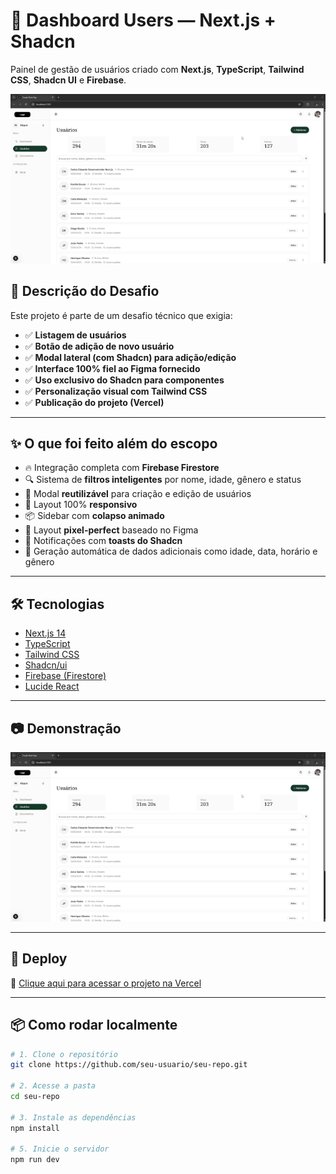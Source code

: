 # 🚀 Dashboard Users — Next.js + Shadcn

Painel de gestão de usuários criado com **Next.js**, **TypeScript**, **Tailwind CSS**, **Shadcn UI** e **Firebase**.

![Preview do Dashboard](./preview.gif)

## 📌 Descrição do Desafio

Este projeto é parte de um desafio técnico que exigia:

- ✅ **Listagem de usuários**
- ✅ **Botão de adição de novo usuário**
- ✅ **Modal lateral (com Shadcn) para adição/edição**
- ✅ **Interface 100% fiel ao Figma fornecido**
- ✅ **Uso exclusivo do Shadcn para componentes**
- ✅ **Personalização visual com Tailwind CSS**
- ✅ **Publicação do projeto (Vercel)**

---

## ✨ O que foi feito além do escopo

- 🔥 Integração completa com **Firebase Firestore**
- 🔍 Sistema de **filtros inteligentes** por nome, idade, gênero e status
- 🧩 Modal **reutilizável** para criação e edição de usuários
- 📱 Layout 100% **responsivo**
- 📦 Sidebar com **colapso animado**
- 🎨 Layout **pixel-perfect** baseado no Figma
- 📌 Notificações com **toasts do Shadcn**
- 🎯 Geração automática de dados adicionais como idade, data, horário e gênero

---

## 🛠️ Tecnologias

- [Next.js 14](https://nextjs.org)
- [TypeScript](https://www.typescriptlang.org)
- [Tailwind CSS](https://tailwindcss.com)
- [Shadcn/ui](https://ui.shadcn.com/)
- [Firebase (Firestore)](https://firebase.google.com/)
- [Lucide React](https://lucide.dev/)

---

## 📷 Demonstração

![dashboard-demo](./preview.gif)

---

## 🔗 Deploy

🔗 [Clique aqui para acessar o projeto na Vercel](https://seu-link.vercel.app)

---

## 📦 Como rodar localmente

```bash
# 1. Clone o repositório
git clone https://github.com/seu-usuario/seu-repo.git

# 2. Acesse a pasta
cd seu-repo

# 3. Instale as dependências
npm install

# 5. Inicie o servidor
npm run dev